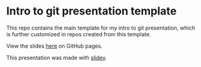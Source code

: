 # Intro to git presentation template

This repo contains the main template for my intro to git presentation, which is further customized in repos created from this template.

View the slides [here](https://tvannoy.github.io/intro-to-git) on GitHub pages.

This presentation was made with [slidev](https://sli.dev/).
